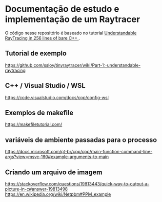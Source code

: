 # Documentação de estudo e implementação de um Raytracer

O código nesse repositório é baseado no tutorial [Understandable RayTracing in 256 lines of bare C++
](https://github.com/ssloy/tinyraytracer).

## Tutorial de exemplo
https://github.com/ssloy/tinyraytracer/wiki/Part-1:-understandable-raytracing

## C++ / Visual Studio / WSL
https://code.visualstudio.com/docs/cpp/config-wsl

## Exemplos de makefile
https://makefiletutorial.com/

## variáveis de ambiente passadas para o processo
https://docs.microsoft.com/pt-br/cpp/cpp/main-function-command-line-args?view=msvc-160#example-arguments-to-main

## Criando um arquivo de imagem
https://stackoverflow.com/questions/19813443/quick-way-to-output-a-picture-in-c#answer-19813498
https://en.wikipedia.org/wiki/Netpbm#PPM_example
